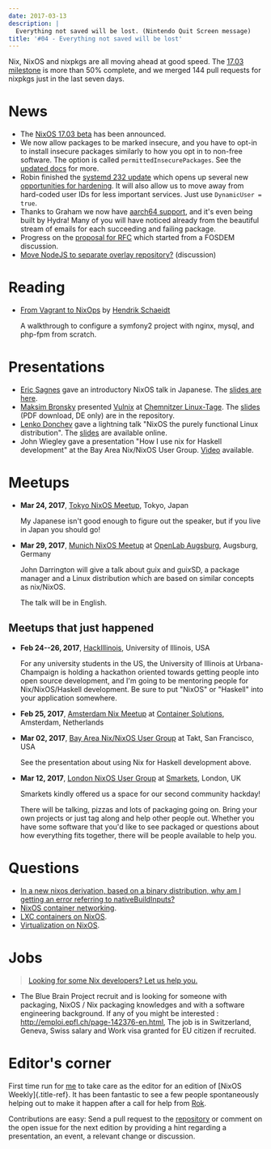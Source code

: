```yaml
---
date: 2017-03-13
description: |
  Everything not saved will be lost. (Nintendo Quit Screen message)
title: '#04 - Everything not saved will be lost'
---
```


Nix, NixOS and nixpkgs are all moving ahead at good speed. The [17.03
milestone](https://github.com/NixOS/nixpkgs/milestone/10) is more than
50% complete, and we merged 144 pull requests for nixpkgs just in the
last seven days.

# News

- The [NixOS 17.03
  beta](http://lists.science.uu.nl/pipermail/nix-dev/2017-March/022979.html)
  has been announced.
- We now allow packages to be marked insecure, and you have to opt-in
  to install insecure packages similarly to how you opt in to non-free
  software. The option is called `permittedInsecurePackages`. See the
  [updated docs](https://github.com/NixOS/nixpkgs/pull/23130) for
  more.
- Robin finished the [systemd 232
  update](https://github.com/NixOS/nixpkgs/commit/a38f1911d34f2a72e15d5e98d76bece6cb8042a8)
  which opens up several new [opportunities for
  hardening](https://github.com/NixOS/nixpkgs/issues/20186). It will
  also allow us to move away from hard-coded user IDs for less
  important services. Just use `DynamicUser = true`.
- Thanks to Graham we now have [aarch64
  support](https://github.com/NixOS/nixpkgs/pull/23638), and it\'s
  even being built by Hydra! Many of you will have noticed already
  from the beautiful stream of emails for each succeeding and failing
  package.
- Progress on the [proposal for
  RFC](https://github.com/zimbatm/rfcs/pull/1) which started from a
  FOSDEM discussion.
- [Move NodeJS to separate overlay
  repository?](http://lists.science.uu.nl/pipermail/nix-dev/2017-March/023043.html)
  (discussion)

# Reading

- [From Vagrant to
  NixOps](https://blog.mayflower.de/5976-From-Vagrant-to-Nixops.html)
  by [Hendrik Schaeidt](https://twitter.com/hschaeidt)

  A walkthrough to configure a symfony2 project with nginx, mysql, and
  php-fpm from scratch.

# Presentations

- [Eric Sagnes](https://github.com/ericsagnes) gave an introductory
  NixOS talk in Japanese. The [slides are
  here](https://github.com/Tokyo-NixOS/presentations).
- [Maksim Bronsky](https://twitter.com/dvhfm) presented
  [Vulnix](https://github.com/flyingcircusio/vulnix) at [Chemnitzer
  Linux-Tage](https://chemnitzer.linux-tage.de/2017/en/programm/beitrag/314).
  The
  [slides](https://github.com/flyingcircusio/vulnix/raw/master/doc/2017-03-11-Vulnix.pdf)
  (PDF download, DE only) are in the repository.
- [Lenko Donchev](https://twitter.com/lenkodonchev) gave a lightning
  talk \"NixOS the purely functional Linux distribution\". The
  [slides](https://speakerdeck.com/lenkodonchev/nixos-the-purely-functional-linux-distribution)
  are available online.
- John Wiegley gave a presentation \"How I use nix for Haskell
  development\" at the Bay Area Nix/NixOS User Group.
  [Video](https://youtu.be/G9yiJ7d5LeI) available.

# Meetups

- **Mar 24, 2017**, [Tokyo NixOS
  Meetup](https://www.meetup.com/ja-JP/Tokyo-NixOS-Meetup/events/238329705/),
  Tokyo, Japan

  My Japanese isn\'t good enough to figure out the speaker, but if you
  live in Japan you should go!

- **Mar 29, 2017**, [Munich NixOS
  Meetup](https://www.meetup.com/Munich-NixOS-Meetup/events/237831744/?eventId=237831744)
  at [OpenLab
  Augsburg](https://maps.google.com/maps?f=q&hl=en&q=48.357765,10.886834),
  Augsburg, Germany

  John Darrington will give a talk about guix and guixSD, a package
  manager and a Linux distribution which are based on similar concepts
  as nix/NixOS.

  The talk will be in English.

## Meetups that just happened

- **Feb 24--26, 2017**,
  [HackIllinois](https://medium.com/@HackIllinois/open-source-2017-b322ad688471#.vim3uki6h),
  University of Illinois, USA

  For any university students in the US, the University of Illinois at
  Urbana-Champaign is holding a hackathon oriented towards getting
  people into open source development, and I\'m going to be mentoring
  people for Nix/NixOS/Haskell development. Be sure to put \"NixOS\"
  or \"Haskell\" into your application somewhere.

- **Feb 25, 2017**, [Amsterdam Nix
  Meetup](https://www.meetup.com/Amsterdam-Nix-Meetup/events/232753333/)
  at [Container
  Solutions](https://maps.google.com/maps?f=q&hl=en&q=de+Ruyterkade+142-143%2C+Amsterdam%2C+nl),
  Amsterdam, Netherlands

- **Mar 02, 2017**, [Bay Area Nix/NixOS User
  Group](https://www.meetup.com/Bay-Area-Nix-NixOS-User-Group/events/237430925/)
  at Takt, San Francisco, USA

  See the presentation about using Nix for Haskell development above.

- **Mar 12, 2017**, [London NixOS User
  Group](https://www.meetup.com/NixOS-London/events/237738532/) at
  [Smarkets](https://smarkets.com/about), London, UK

  Smarkets kindly offered us a space for our second community hackday!

  There will be talking, pizzas and lots of packaging going on. Bring
  your own projects or just tag along and help other people out.
  Whether you have some software that you\'d like to see packaged or
  questions about how everything fits together, there will be people
  available to help you.

# Questions

- [In a new nixos derivation, based on a binary distribution, why am I
  getting an error referring to
  nativeBuildInputs?](http://unix.stackexchange.com/questions/350997/in-a-new-nixos-derivation-based-on-a-binary-distribution-why-am-i-getting-an-e)
- [NixOS container
  networking](http://lists.science.uu.nl/pipermail/nix-dev/2017-March/023056.html).
- [LXC containers on
  NixOS](http://lists.science.uu.nl/pipermail/nix-dev/2017-March/023008.html).
- [Virtualization on
  NixOS](https://www.reddit.com/r/NixOS/comments/5xoewu/virtualization_on_nixos/).

# Jobs

> [Looking for some Nix developers? Let us help
> you.](https://github.com/NixOS/nixos-weekly/issues/new)

- The Blue Brain Project recruit and is looking for someone with
  packaging, NixOS / Nix packaging knowledges and with a software
  engineering background. If any of you might be interested :
  <http://emploi.epfl.ch/page-142376-en.html>, The job is in
  Switzerland, Geneva, Swiss salary and Work visa granted for EU
  citizen if recruited.

# Editor\'s corner

First time run for [me](https://twitter.com/jbornhold) to take care as
the editor for an edition of [NixOS Weekly]{.title-ref}. It has been
fantastic to see a few people spontaneously helping out to make it
happen after a call for help from [Rok](https://twitter.com/garbas).

Contributions are easy: Send a pull request to the
[repository](https://github.com/NixOS/nixos-weekly) or comment on the
open issue for the next edition by providing a hint regarding a
presentation, an event, a relevant change or discussion.
